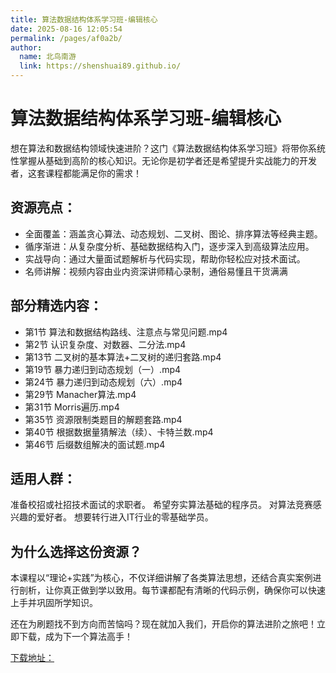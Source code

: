 ```yaml
---
title: 算法数据结构体系学习班-编辑核心
date: 2025-08-16 12:05:54
permalink: /pages/af0a2b/
author: 
  name: 北鸟南游
  link: https://shenshuai89.github.io/
---
```


# 算法数据结构体系学习班-编辑核心

想在算法和数据结构领域快速进阶？这门《算法数据结构体系学习班》将带你系统性掌握从基础到高阶的核心知识。无论你是初学者还是希望提升实战能力的开发者，这套课程都能满足你的需求！


## 资源亮点：

- 全面覆盖：涵盖贪心算法、动态规划、二叉树、图论、排序算法等经典主题。
- 循序渐进：从复杂度分析、基础数据结构入门，逐步深入到高级算法应用。
- 实战导向：通过大量面试题解析与代码实现，帮助你轻松应对技术面试。
- 名师讲解：视频内容由业内资深讲师精心录制，通俗易懂且干货满满

## 部分精选内容：

- 第1节 算法和数据结构路线、注意点与常见问题.mp4
- 第2节 认识复杂度、对数器、二分法.mp4
- 第13节 二叉树的基本算法+二叉树的递归套路.mp4
- 第19节 暴力递归到动态规划（一）.mp4
- 第24节 暴力递归到动态规划（六）.mp4
- 第29节 Manacher算法.mp4
- 第31节 Morris遍历.mp4
- 第35节 资源限制类题目的解题套路.mp4
- 第40节 根据数据量猜解法（续）、卡特兰数.mp4
- 第46节 后缀数组解决的面试题.mp4

## 适用人群：

准备校招或社招技术面试的求职者。
希望夯实算法基础的程序员。
对算法竞赛感兴趣的爱好者。
想要转行进入IT行业的零基础学员。

## 为什么选择这份资源？
本课程以“理论+实践”为核心，不仅详细讲解了各类算法思想，还结合真实案例进行剖析，让你真正做到学以致用。每节课都配有清晰的代码示例，确保你可以快速上手并巩固所学知识。

还在为刷题找不到方向而苦恼吗？现在就加入我们，开启你的算法进阶之旅吧！立即下载，成为下一个算法高手！


[下载地址：](https://pan.quark.cn/s/99f4a092458e#/list/share)